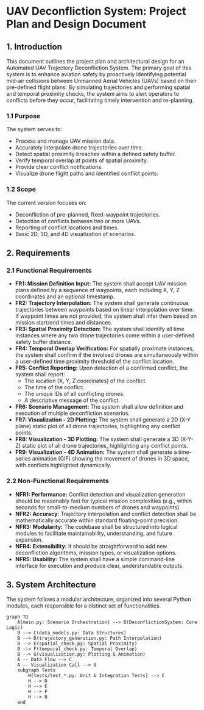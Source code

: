 # UAV Deconfliction System: Project Plan and Design Document

## 1. Introduction

This document outlines the project plan and architectural design for an Automated UAV Trajectory Deconfliction System. The primary goal of this system is to enhance aviation safety by proactively identifying potential mid-air collisions between Unmanned Aerial Vehicles (UAVs) based on their pre-defined flight plans. By simulating trajectories and performing spatial and temporal proximity checks, the system aims to alert operators to conflicts before they occur, facilitating timely intervention and re-planning.

### 1.1 Purpose
The system serves to:
* Process and manage UAV mission data.
* Accurately interpolate drone trajectories over time.
* Detect spatial proximity breaches within a defined safety buffer.
* Verify temporal overlap at points of spatial proximity.
* Provide clear conflict notifications.
* Visualize drone flight paths and identified conflict points.

### 1.2 Scope
The current version focuses on:
* Deconfliction of pre-planned, fixed-waypoint trajectories.
* Detection of conflicts between two or more UAVs.
* Reporting of conflict locations and times.
* Basic 2D, 3D, and 4D visualization of scenarios.

## 2. Requirements

### 2.1 Functional Requirements

* **FR1: Mission Definition Input:** The system shall accept UAV mission plans defined by a sequence of waypoints, each including X, Y, Z coordinates and an optional timestamp.
* **FR2: Trajectory Interpolation:** The system shall generate continuous trajectories between waypoints based on linear interpolation over time. If waypoint times are not provided, the system shall infer them based on mission start/end times and distances.
* **FR3: Spatial Proximity Detection:** The system shall identify all time instances where any two drone trajectories come within a user-defined safety buffer distance.
* **FR4: Temporal Overlap Verification:** For spatially proximate instances, the system shall confirm if the involved drones are simultaneously within a user-defined time proximity threshold of the conflict location.
* **FR5: Conflict Reporting:** Upon detection of a confirmed conflict, the system shall report:
    * The location (X, Y, Z coordinates) of the conflict.
    * The time of the conflict.
    * The unique IDs of all conflicting drones.
    * A descriptive message of the conflict.
* **FR6: Scenario Management:** The system shall allow definition and execution of multiple deconfliction scenarios.
* **FR7: Visualization - 2D Plotting:** The system shall generate a 2D (X-Y plane) static plot of all drone trajectories, highlighting any conflict points.
* **FR8: Visualization - 3D Plotting:** The system shall generate a 3D (X-Y-Z) static plot of all drone trajectories, highlighting any conflict points.
* **FR9: Visualization - 4D Animation:** The system shall generate a time-series animation (GIF) showing the movement of drones in 3D space, with conflicts highlighted dynamically.

### 2.2 Non-Functional Requirements

* **NFR1: Performance:** Conflict detection and visualization generation should be reasonably fast for typical mission complexities (e.g., within seconds for small-to-medium numbers of drones and waypoints).
* **NFR2: Accuracy:** Trajectory interpolation and conflict detection shall be mathematically accurate within standard floating-point precision.
* **NFR3: Modularity:** The codebase shall be structured into logical modules to facilitate maintainability, understanding, and future expansion.
* **NFR4: Extensibility:** It should be straightforward to add new deconfliction algorithms, mission types, or visualization options.
* **NFR5: Usability:** The system shall have a simple command-line interface for execution and produce clear, understandable outputs.

## 3. System Architecture

The system follows a modular architecture, organized into several Python modules, each responsible for a distinct set of functionalities.

```mermaid
graph TD
    A[main.py: Scenario Orchestration] --> B(DeconflictionSystem: Core Logic)
    B --> C(data_models.py: Data Structures)
    B --> D(trajectory_generation.py: Path Interpolation)
    B --> E(spatial_check.py: Spatial Proximity)
    B --> F(temporal_check.py: Temporal Overlap)
    B --> G(visualization.py: Plotting & Animation)
    A -- Data Flow --> C
    A -- Visualization Call --> G
    subgraph Tests
        H[tests/test_*.py: Unit & Integration Tests] --> C
        H --> D
        H --> E
        H --> F
        H --> B
    end

    